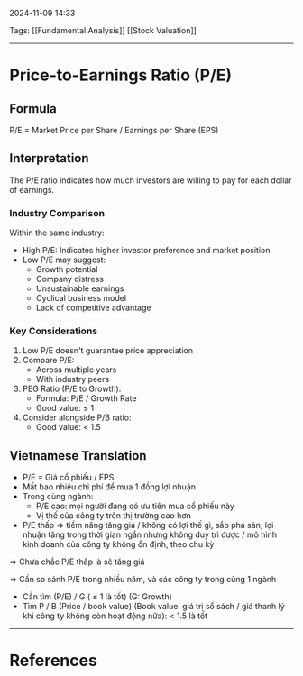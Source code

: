 2024-11-09 14:33

Tags: [[Fundamental Analysis]] [[Stock Valuation]]

---

# Price-to-Earnings Ratio (P/E)

## Formula

P/E = Market Price per Share / Earnings per Share (EPS)

## Interpretation

The P/E ratio indicates how much investors are willing to pay for each dollar of earnings.

### Industry Comparison

Within the same industry:

- High P/E: Indicates higher investor preference and market position
- Low P/E may suggest:
  - Growth potential
  - Company distress
  - Unsustainable earnings
  - Cyclical business model
  - Lack of competitive advantage

### Key Considerations

1. Low P/E doesn't guarantee price appreciation
2. Compare P/E:
   - Across multiple years
   - With industry peers
3. PEG Ratio (P/E to Growth):
   - Formula: P/E / Growth Rate
   - Good value: ≤ 1
4. Consider alongside P/B ratio:
   - Good value: < 1.5

## Vietnamese Translation

- P/E = Giá cổ phiếu / EPS
- Mất bao nhiêu chi phí để mua 1 đồng lợi nhuận
- Trong cùng ngành:
  - P/E cao: mọi người đang có ưu tiên mua cổ phiếu này
  - Vị thế của công ty trên thị trường cao hơn
- P/E thấp ⇒ tiềm năng tăng giá / không có lợi thế gì, sắp phá sản, lợi nhuận tăng trong thời gian ngắn nhưng không duy trì được / mô hình kinh doanh của công ty không ổn định, theo chu kỳ

⇒ Chưa chắc P/E thấp là sẽ tăng giá

⇒ Cần so sánh P/E trong nhiều năm, và các công ty trong cùng 1 ngành

- Cần tìm (P/E) / G ( ≤ 1 là tốt) (G: Growth)
- Tìm P / B (Price / book value) (Book value: giá trị sổ sách / giá thanh lý khi công ty không còn hoạt động nữa): < 1.5 là tốt

---

# References
